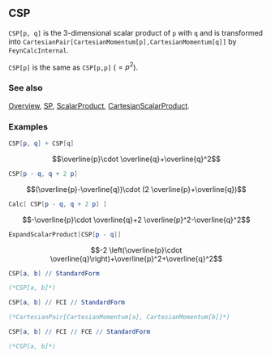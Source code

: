 ## CSP

`CSP[p, q]` is the 3-dimensional scalar product of `p` with `q` and is transformed into `CartesianPair[CartesianMomentum[p],CartesianMomentum[q]]` by `FeynCalcInternal`.

`CSP[p]` is the same as `CSP[p,p]` ($=p^2$).

### See also

[Overview](Extra/FeynCalc.md), [SP](SP.md), [ScalarProduct](ScalarProduct.md), [CartesianScalarProduct](CartesianScalarProduct.md).

### Examples

```mathematica
CSP[p, q] + CSP[q]
```

$$\overline{p}\cdot \overline{q}+\overline{q}^2$$

```mathematica
CSP[p - q, q + 2 p]
```

$$(\overline{p}-\overline{q})\cdot (2 \overline{p}+\overline{q})$$

```mathematica
Calc[ CSP[p - q, q + 2 p] ]
```

$$-\overline{p}\cdot \overline{q}+2 \overline{p}^2-\overline{q}^2$$

```mathematica
ExpandScalarProduct[CSP[p - q]]
```

$$-2 \left(\overline{p}\cdot \overline{q}\right)+\overline{p}^2+\overline{q}^2$$

```mathematica
CSP[a, b] // StandardForm

(*CSP[a, b]*)
```

```mathematica
CSP[a, b] // FCI // StandardForm

(*CartesianPair[CartesianMomentum[a], CartesianMomentum[b]]*)
```

```mathematica
CSP[a, b] // FCI // FCE // StandardForm

(*CSP[a, b]*)
```